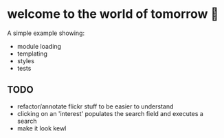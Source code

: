 # welcome to the world of tomorrow  🌠

A simple example showing:
- module loading
- templating
- styles
- tests

## TODO
- refactor/annotate flickr stuff to be easier to understand
- clicking on an 'interest' populates the search field and executes a search
- make it look kewl
